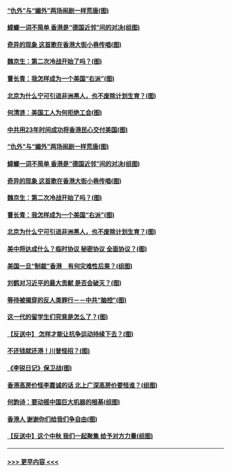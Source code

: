 #### [“仇外”与“媚外”两场闹剧一样荒唐(图)](../pages/p4/907689.md?t=09181500) 
#### [蟑螂一词不简单 香港是“德国近邻”间的对决(组图)](../pages/p4/907618.md?t=09181500) 
#### [奇异的现象 这首歌在香港大街小巷传唱(图)](../pages/p4/907583.md?t=09181500) 
#### [魏京生：第二次冷战开始了吗？(图)](../pages/p4/907581.md?t=09181500) 
#### [曹长青：我怎样成为一个美国“右派”(图)](../pages/p4/907580.md?t=09181500) 
#### [北京为什么宁可引进非洲黑人，也不废除计划生育？(图)](../pages/p4/907577.md?t=09181500) 
#### [何清涟：美国工人为何拒绝工会(图)](../pages/p4/907701.md?t=09181500) 
#### [中共用23年时间成功将香港民心交付美国(图)](../pages/p4/907698.md?t=09181500) 
#### [“仇外”与“媚外”两场闹剧一样荒唐(图)](../pages/p4/907689.md?t=09181500) 
#### [蟑螂一词不简单 香港是“德国近邻”间的对决(组图)](../pages/p4/907618.md?t=09181500) 
#### [奇异的现象 这首歌在香港大街小巷传唱(图)](../pages/p4/907583.md?t=09181500) 
#### [魏京生：第二次冷战开始了吗？(图)](../pages/p4/907581.md?t=09181500) 
#### [曹长青：我怎样成为一个美国“右派”(图)](../pages/p4/907580.md?t=09181500) 
#### [北京为什么宁可引进非洲黑人，也不废除计划生育？(图)](../pages/p4/907577.md?t=09181500) 
#### [美中将达成什么？临时协议 秘密协议 全面协议？(图)](../pages/p4/907576.md?t=09181500) 
#### [美国一旦“制裁”香港　有何灾难性后果？(组图)](../pages/p4/907575.md?t=09181500) 
#### [刘鹤对习近平的最大贡献 是否会破灭？(图)](../pages/p4/907509.md?t=09181500) 
#### [等待被揭穿的反人类罪行－－中共“脑控”(图)](../pages/p4/907167.md?t=09181500) 
#### [这一代的留学生们究竟是怎么了？(图)](../pages/p4/907473.md?t=09181500) 
#### [【反送中】 怎样才能让抗争运动持续下去？(图)](../pages/p4/907466.md?t=09181500) 
#### [不还钱就还港！川普怪招？(图)](../pages/p4/907474.md?t=09181500) 
#### [《李锐日记》保卫战(图)](../pages/p4/907465.md?t=09181500) 
#### [香港高房价怪李嘉诚的话 北上广深高房价要怪谁？(组图)](../pages/p4/907471.md?t=09181500) 
#### [何韵诗：要动摇中国巨大机器的根基(组图)](../pages/p4/907469.md?t=09181500) 
#### [香港人 谢谢你们给我们争自由(图)](../pages/p4/907402.md?t=09181500) 
#### [【反送中】这个中秋 我们一起聚集 给予对方力量(组图)](../pages/p4/907401.md?t=09181500) 

----
#### [ >>> 更早内容 <<< ](../indexes/p4-earlier.md)
